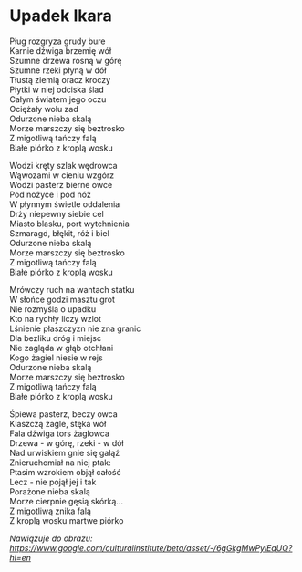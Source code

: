 # Upadek Ikara

Pług rozgryza grudy bure  
Karnie dźwiga brzemię wół  
Szumne drzewa rosną w górę  
Szumne rzeki płyną w dół  
Tłustą ziemią oracz kroczy  
Płytki w niej odciska ślad  
Całym światem jego oczu  
Ociężały wołu zad  
Odurzone nieba skalą  
Morze marszczy się beztrosko  
Z migotliwą tańczy falą  
Białe piórko z kroplą wosku  
  
Wodzi kręty szlak wędrowca  
Wąwozami w cieniu wzgórz  
Wodzi pasterz bierne owce  
Pod nożyce i pod nóż  
W płynnym świetle oddalenia  
Drży niepewny siebie cel  
Miasto blasku, port wytchnienia  
Szmaragd, błękit, róż i biel  
Odurzone nieba skalą  
Morze marszczy się beztrosko  
Z migotliwą tańczy falą  
Białe piórko z kroplą wosku  
  
Mrówczy ruch na wantach statku  
W słońce godzi masztu grot  
Nie rozmyśla o upadku  
Kto na rychły liczy wzlot  
Lśnienie płaszczyzn nie zna granic  
Dla bezliku dróg i miejsc  
Nie zagląda w głąb otchłani  
Kogo żagiel niesie w rejs  
Odurzone nieba skalą  
Morze marszczy się beztrosko  
Z migotliwą tańczy falą  
Białe piórko z kroplą wosku  
  
Śpiewa pasterz, beczy owca  
Klaszczą żagle, stęka wół  
Fala dźwiga tors żaglowca  
Drzewa - w górę, rzeki - w dół  
Nad urwiskiem gnie się gałąź  
Znieruchomiał na niej ptak:  
Ptasim wzrokiem objął całość  
Lecz - nie pojął jej i tak  
Porażone nieba skalą  
Morze cierpnie gęsią skórką...  
Z migotliwą znika falą  
Z kroplą wosku martwe piórko  


*Nawiązuje do obrazu:  
https://www.google.com/culturalinstitute/beta/asset/-/6gGkgMwPyiEqUQ?hl=en*
